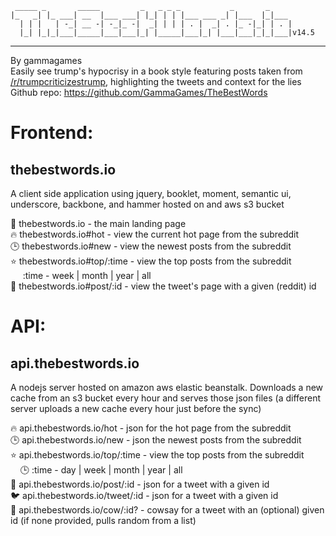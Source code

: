 ```
 _____ _       _____         _   _ _ _           _       _
|_   _| |_ ___| __  |___ ___| |_| | | |___ ___ _| |___  |_|___
  | | |   | -_| __ -| -_|_ -|  _| | | | . |  _| . |_ -|_| | . |
  |_| |_|_|___|_____|___|___|_| |_____|___|_| |___|___|_|_|___|v14.5
```
---
By gammagames  
Easily see trump's hypocrisy in a book style featuring posts taken from [/r/trumpcriticizestrump](https://www.reddit.com/r/TrumpCriticizesTrump/), highlighting the tweets and context for the lies  
Github repo: https://github.com/GammaGames/TheBestWords

Frontend:
======
thebestwords.io
------
A client side application using jquery, booklet, moment, semantic ui, 
underscore, backbone, and hammer hosted on and aws s3 bucket

📓 thebestwords.io - the main landing page  
🔥 thebestwords.io#hot - view the current hot page from the subreddit  
🕒 thebestwords.io#new - view the newest posts from the subreddit  
⭐ thebestwords.io#top/:time - view the top posts from the subreddit  
&nbsp;&nbsp;&nbsp;&nbsp;  :time - week | month | year | all  
📃 thebestwords.io#post/:id - view the tweet's page with a given (reddit) id  

API:
======
api.thebestwords.io
------
A nodejs server hosted on amazon aws elastic beanstalk. Downloads a new cache from an s3 bucket every hour and serves those json files
(a different server uploads a new cache every hour just before the sync)

🔥 api.thebestwords.io/hot - json for the hot page from the subreddit  
🕒 api.thebestwords.io/new - json the newest posts from the subreddit  
⭐ api.thebestwords.io/top/:time - view the top posts from the subreddit  
&nbsp;&nbsp;&nbsp;&nbsp;🕒  :time - day | week | month | year | all  
📃 api.thebestwords.io/post/:id - json for a tweet with a given id  
🐦 api.thebestwords.io/tweet/:id - json for a tweet with a given id  
🐄 api.thebestwords.io/cow/:id? - cowsay for a tweet with an (optional) given id (if none provided, pulls random from a list)
